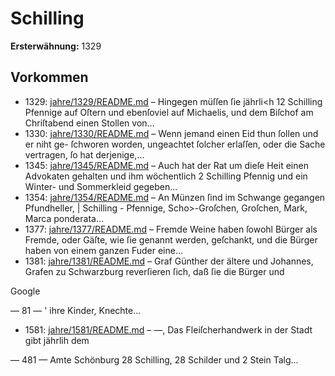 # Schilling

**Ersterwähnung:** 1329

## Vorkommen
- 1329: [jahre/1329/README.md](../jahre/1329/README.md) – Hingegen müſſen ſie jährli<h 12 Schilling Pfennige auf
Oſtern und ebenſoviel auf Michaelis, und dem Biſchof am
Chriſtabend einen Stollen von...
- 1330: [jahre/1330/README.md](../jahre/1330/README.md) – Wenn jemand einen Eid thun ſollen und er niht ge-
ſchworen worden, ungeachtet ſolcher erlaſſen, oder die Sache
vertragen, ſo hat derjenige,...
- 1345: [jahre/1345/README.md](../jahre/1345/README.md) – Auch hat der Rat um dieſe
Heit einen Advokaten gehalten und ihm wöchentlich
2 Schilling Pfennig und ein Winter- und Sommerkleid
gegeben...
- 1354: [jahre/1354/README.md](../jahre/1354/README.md) – An Münzen ſind im Schwange gegangen Pfundheller,
| Schilling - Pfennige, Scho>-Groſchen, Groſchen, Mark,
Marca ponderata...
- 1377: [jahre/1377/README.md](../jahre/1377/README.md) – Fremde Weine haben ſowohl Bürger als Fremde, oder
Gäſte, wie ſie genannt werden, geſchankt, und die Bürger
haben von einem ganzen Fuder eine...
- 1381: [jahre/1381/README.md](../jahre/1381/README.md) – Graf Günther der ältere und Johannes, Grafen zu
Schwarzburg reverſieren ſich, daß ſie die Bürger und

Google


— 81 — '
ihre Kinder, Knechte...
- 1581: [jahre/1581/README.md](../jahre/1581/README.md) – —, Das Fleiſcherhandwerk in der Stadt gibt jährlih dem


— 481 —
Amte Schönburg 28 Schilling, 28 Schilder und 2 Stein
Talg...
